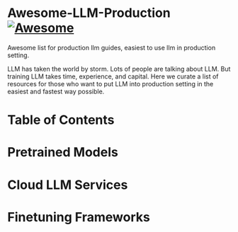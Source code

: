 # Awesome-LLM-Production [![Awesome](https://awesome.re/badge.svg)](https://awesome.re)
Awesome list for production llm guides, easiest to use llm in production setting. 

LLM has taken the world by storm. Lots of people are talking about LLM. But training LLM takes time, experience, and capital. Here we curate a list of resources for those who want to put LLM into production setting in the easiest and fastest way possible. 

# Table of Contents

# Pretrained Models

# Cloud LLM Services

# Finetuning Frameworks
